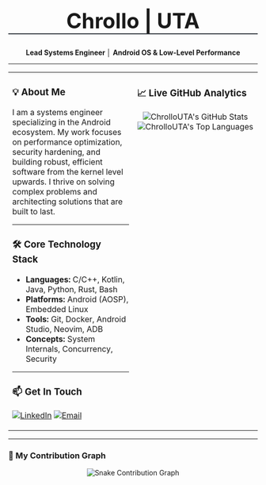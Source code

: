 <div align="center">
  <h1 style="font-size: 3em; font-weight: bold; border-bottom: 2px solid #30363d;">Chrollo | UTA</h1>
  <p><strong>Lead Systems Engineer │ Android OS & Low-Level Performance</strong></p>
</div>

---

<table>
<tr valign="top">
<td width="50%">

### 💡 About Me

I am a systems engineer specializing in the Android ecosystem. My work focuses on performance optimization, security hardening, and building robust, efficient software from the kernel level upwards. I thrive on solving complex problems and architecting solutions that are built to last.

---

### 🛠️ Core Technology Stack

- **Languages:** C/C++, Kotlin, Java, Python, Rust, Bash
- **Platforms:** Android (AOSP), Embedded Linux
- **Tools:** Git, Docker, Android Studio, Neovim, ADB
- **Concepts:** System Internals, Concurrency, Security

---

### 📫 Get In Touch

<p>
  <a href="URL_TO_YOUR_LINKEDIN_PROFILE"><img alt="LinkedIn" src="https://img.shields.io/badge/LinkedIn-ChrolloUTA-blue?style=flat-square&logo=linkedin"></a>
  <a href="mailto:YOUR_PROFESSIONAL_EMAIL"><img alt="Email" src="https://img.shields.io/badge/Email-Get_in_Touch-red?style=flat-square&logo=gmail"></a>
</p>

</td>
<td width="50%">

### 📈 Live GitHub Analytics

<p align="center">
  <img src="https://github-readme-stats.vercel.app/api?username=ChrolloUTA&show_icons=true&theme=merko&include_all_commits=true&count_private=true" alt="ChrolloUTA's GitHub Stats" />
  <br/>
  <img src="https://github-readme-stats.vercel.app/api/top-langs/?username=ChrolloUTA&layout=compact&theme=merko" alt="ChrolloUTA's Top Languages" />
</p>

</td>
</tr>
</table>

---

### 🐍 My Contribution Graph

<div align="center">
  <img src="https://github.com/ChrolloUTA/ChrolloUTA/blob/output/github-contribution-grid-snake.svg" alt="Snake Contribution Graph">
</div>
